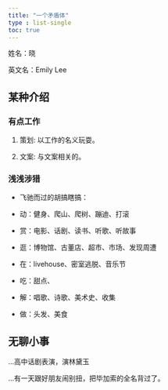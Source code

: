 ```yaml
---
title: "一个矛盾体"
type : list-single
toc: true
---
```

姓名：晓

英文名：Emily Lee

## 某种介绍

### 有点工作

1. 策划: 以工作的名义玩耍。 
  
2. 文案: 与文案相关的。 


### 浅浅涉猎

- 飞驰而过的胡搞瞎搞：

 - 动：健身、爬山、爬树、蹦迪、打滚
 - 赏：电影、话剧、读书、听歌、听故事
 - 逛：博物馆、古董店、超市、市场、发现周遭
 - 在：livehouse、密室逃脱、音乐节
 - 吃：甜点、
 - 解：唱歌、诗歌、美术史、收集
 - 做：头发、美食

## 无聊小事

...高中话剧表演，演林黛玉

...有一天跟好朋友闹别扭，把毕加索的全名背过了。







